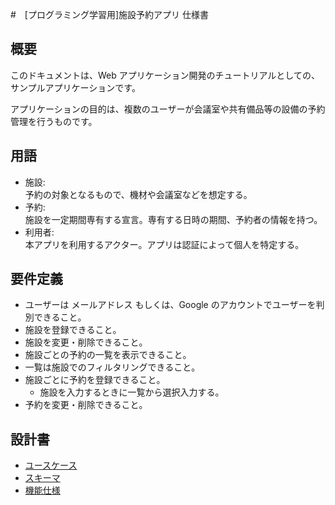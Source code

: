 #　[プログラミング学習用]施設予約アプリ 仕様書

## 概要

このドキュメントは、Web アプリケーション開発のチュートリアルとしての、サンプルアプリケーションです。

アプリケーションの目的は、複数のユーザーが会議室や共有備品等の設備の予約管理を行うものです。

## 用語

- 施設:  
  予約の対象となるもので、機材や会議室などを想定する。
- 予約:  
  施設を一定期間専有する宣言。専有する日時の期間、予約者の情報を持つ。
- 利用者:  
  本アプリを利用するアクター。アプリは認証によって個人を特定する。

## 要件定義

- ユーザーは メールアドレス もしくは、Google のアカウントでユーザーを判別できること。
- 施設を登録できること。
- 施設を変更・削除できること。
- 施設ごとの予約の一覧を表示できること。
- 一覧は施設でのフィルタリングできること。
- 施設ごとに予約を登録できること。
  - 施設を入力するときに一覧から選択入力する。
- 予約を変更・削除できること。

## 設計書

- [ユースケース](usecase.md)
- [スキーマ](schemas.md)
- [機能仕様](functions.md)
